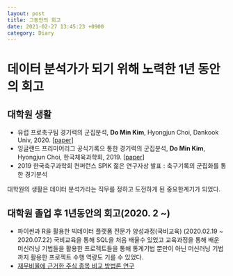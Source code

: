 ```yaml
---
layout: post
title: 그동안의 회고
date: 2021-02-27 13:45:23 +0900
category: Diary
---
```

# 데이터 분석가가 되기 위해 노력한 1년 동안의 회고

## 대학원 생활
- 유럽 프로축구팀 경기력의 군집분석, **Do Min Kim**, Hyongjun Choi, Dankook Univ, 2020. [[paper](http://www.riss.kr/search/detail/DetailView.do?p_mat_type=be54d9b8bc7cdb09&control_no=9aba5683f3f30388ffe0bdc3ef48d419)]
- 잉글랜드 프리미어리그 공식기록으 통한 경기력의 군집분석, **Do Min Kim**, Hyongjun Choi, 한국체육과학회, 2019. [[paper](http://www.riss.kr/search/detail/DetailView.do?p_mat_type=1a0202e37d52c72d&control_no=a24b63d5221419beb7998d826d417196)]
- 2019 한국축구과학회 컨퍼런스 SPIK 젊은 연구자상 발표 : 축구기록의 군집화를 통한 경기분석 

대학원의 생활은 데이터 분석가라는 직무를 정하고 도전하게 된 중요한계기가 되었다.


## 대학원 졸업 후 1년동안의 회고(2020. 2 ~)
- 파이썬과 R을 활용한 빅데이터 플랫폼 전문가 양성과정(국비교육) (2020.02.19 ~ 2020.07.22)
  국비교육을 통해 SQL을 처음 배울수 있었고 교육과정을 통해 배운 머신러닝 기법들을 활용한 프로젝트들을 통해 통계기법 뿐만이 아닌 머신러닝 기법까지 활용한 프로젝트 수행 역량도
  기를 수 있었다.
- [재무비율에 근거한 주식 종목 비교 방법론 연구](https://github.com/DominKim/Final_project)
